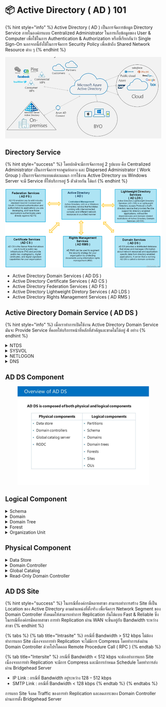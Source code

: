 # 📦 Active Directory ( AD ) 101

{% hint style="info" %}
Active Directory ( AD ) เป็นการจัดการข้อมูล Directory Service ภายในองค์กรแบบ Centralized Administrator ในการเก็บข้อมูลของ User & Computer เพื่อใช้ในการ Authentication & Authorization หรือที่เรียกกันว่า Single Sign-On นอกจากนี้ยังใช้ในการจัดการ Security Policy เพื่อเข้าถึง Shared Network Resource ต่าง ๆ
{% endhint %}

![](../../.gitbook/assets/ad-00.jpg)

## **Directory Service**

{% hint style="success" %}
โดยปกติจะมีการจัดการอยู่ 2 รูปแบบ คือ Centralized Administrator เป็นการจัดการจากศูนย์กลาง และ Dispersed Administrator ( Work Group ) เป็นการจัดการแบบแต่ละแผนก การใช้งาน Active Directory บน Windows Server จะมี Service ที่ให้บริการอยู่ 5 ตัวด้วยกัน ได้แก่
{% endhint %}

![](<../../.gitbook/assets/ad-01 (1).png>)

* Active Directory Domain Services ( AD DS )
* Active Directory Certificate Services ( AD CS )
* Active Directory Federation Services ( AD FS )
* Active Directory Lightweight Diretory Services ( AD LDS )
* Active Directory Rights Management Services ( AD RMS )

## **Active Directory Domain Service ( AD DS )**

{% hint style="info" %}
เมื่อเราทำการเปิดใช้งาน Active Directory Domain Service มันจะ Provide Service ที่คอยให้บริการหน้าที่หลักที่สำคัญและขาดไม่ได้อยู่ 4 อย่าง
{% endhint %}

<details>

<summary>NTDS</summary>

เป็นไฟล์ฐานข้อมูล Database ของ Active Directory ที่มีการเข้ารหัสแบบ MD5 หมายความว่าหากทำการ Copy ไปที่เครื่องอื่นจะไม่สามารถเปิดได้ และการเปิดจะต้องใช้ Service ในการเปิดเท่านั้น _**%systemroot%\ntds**_

</details>

<details>

<summary>SYSVOL</summary>

เป็น File Sharing ที่เก็บข้อมูล Group Policy Object ( GPO ) ของ User _**\\\lab.local\SYSVOL**_

</details>

<details>

<summary>NETLOGON</summary>

เป็น File Sharing ที่เก็บข้อมูล Legacy Script ที่ใช้ในการรันโปรแกรมอัตโนมัติเมื่อทำการ Logon _**\\\lab.local\netlogon**_

</details>

<details>

<summary>DNS</summary>

เป็นตัวที่คอยให้บริการแปลง Domain Name เป็นหมายเลย IP หรือแปลงหมายเลข IP เป็น Domain ซึ่งหากเราทำการเปิดใช้งาน AD DS จะทำการเปิดใช้งาน DNS โดยอัตโนมัติ _**%systemroot%\system32\dns**_

</details>

## **AD DS Component**

<figure><img src="../../.gitbook/assets/ad-02.jpg" alt=""><figcaption></figcaption></figure>

## **Logical Component**

<details>

<summary>Schema</summary>

ใช้ในการระบุ Type ของ Object ต่าง ๆ ในระดับ Forest หมายความว่าใน Forest เดียวกันจะมีการ Share Schema ร่วมกัน ซึ่งแบ่งออกเป็น 2 ประเภท

* Class Object : ใช้ในการระบุ Object ที่ถูก New Create บน Directory เช่น User & Computer
* Attribute Object : ใช้ในการระบุ Information ที่ถูกเก็บอยู่ในแต่ละ Object Class เช่น Display Name

</details>

<details>

<summary>Domain</summary>

ใช้ในการทำ Group & Manage Object ที่อยู่บน AD DS ซึ่งเมื่อทำการสร้าง Domain จะมีความสามารถที่ถูก Provide มาให้ 3 อย่าง

* Administrative Boundary : ใช้ในการ Apply Policy ของ Object ในแต่ละ Group ที่อยู่ใน Domain เดียวกัน
* Replication Boundary : ใช้ในการ Replicate Data ระหว่าง Domain Controller ที่อยู่ใน Domain เดียวกัน ทำให้ Domain Controller ทั้งหมดมีข้อมูลที่เหมือนกัน และแต่ละ Domain Controller สามารถทำเป็น Multi-master ได้
* Authentication & Authorization Boundary : ใช้ในการกำหนด Scope ในการ Access Resource ที่อยู่ใน Domain เดียวกัน

</details>

<details>

<summary>Domain Tree</summary>

เป็นกลุ่มของ Domain ที่อยู่ภายใต้ Forest เดียวกัน โดย Domain ที่อยู่ใน Domain Tree จะมีคุณสมบัติ Contiguous Namespace, Additional Child Domain และ Two-way Transitive Trust ซึ่งหากต้องการให้แต่ละ Domain สามารถ Access Resource ของอีก Domain ได้จะต้องมีการทำ Trust โดยแบ่งออกเป็น 2 แบบ

* Directional : เป็นการทำ Trust Direction ที่เกิดจากการกำหนดทิศทาง ได้แก่ One-way แบบทิศทางเดียว หรือ Two-way แบบสองทิศทาง ( Incoming & Outgoing )
* Transitive : เป็นการทำ Trust Relationship ที่เกิดจากการถ่ายทอดโดยอัติโนมัติ เช่น ตอนสร้าง Child Domain จะเกิด Transitive กับ Parent Domain โดยอัตโนมัติ

</details>

<details>

<summary>Forest</summary>

เป็นกลุ่มของ Domain Tree ที่จะมีการ Shared Network Resource ร่วมกัน เช่น Schema, Partition, Global Catalog

</details>

<details>

<summary>Organization Unit</summary>

เป็นกลุ่มของ Object ประกอบไปด้วย User, Group และ Computer ที่สามารถทำการ Delegate Permission ในการถ่ายทอดสิทธิ์ และ Apply Policy

</details>

## **Physical Component**

<details>

<summary>Data Store</summary>

เป็นไฟล์ Database ( ntds.dit ) อยู่ใน _**%systemroot%\ntds**_ ที่ใช้ในการจัดเก็บ File & Process และใช้ในการจัดการ Data Information ของ User รวมถึง Service & Application

</details>

<details>

<summary>Domain Controller</summary>

เป็นเครื่อง Server ที่มีการติดตั้ง AD DS ที่ใช้ในการ Authentication & Authorization, Manage User & Computer, Shared Network Resource นอกจากนี้ยังสามารถทำ Replicate Update ระหว่าง Domain Controller ที่อยู่ใน Forest เดียวกัน และช่วยจัดการในเรื่องของ Security ด้วย Read-Only Domain Controller ( RODC )

</details>

<details>

<summary>Global Catalog</summary>

เป็นกลุ่มของ Attribute ของแต่ละ Object ทั้งหมด ของแต่ละ Domain ที่อยู่ใน Forest เดียวกัน โดยการ Replicate เป็น Database ที่ใช้ในการ Query Object

</details>

<details>

<summary>Read-Only Domain Controller</summary>

เป็นเครื่อง Additional Domain Controller ที่ถูกกำหนดให้สามารถ Read-Only ได้อย่างเดียว ไม่สามารถทำการ Write ได้

</details>

## **AD DS Site**

{% hint style="success" %}
ในกรณีที่องค์กรมีหลายสาขา สามารถทำการสร้าง Site ที่เป็น Location ของ Active Directory ตามตำแหน่งที่ตั้งจริง เพื่อจัดการ Network Segment ของ Domain Controller ทั้งหมดให้สามารถทำการ Replication กันได้แบบ Fast & Reliable ซึ่งในกรณีที่องค์กรมีหลายสาขา การทำ Replication ผ่าน WAN จะขึ้นอยู่กับ Bandwidth ระหว่างสาขา
{% endhint %}

{% tabs %}
{% tab title="Intrasite" %}
กรณีที่ Bandwidth > 512 kbps ไม่ต้องทำการแยก Site เนื่องจากการทำ Replication จะไม่มีการ Compress โดยทำการส่งผ่าน Domain Controller ด้วยโปรโตคอล Remote Procedure Call ( RPC )
{% endtab %}

{% tab title="Intersite" %}
กรณีที่ Bandwidth < 512 kbps จะต้องทำการแยก Site เนื่องจากการทำ Replication จะมีการ Compress และมีการกำหนด Schedule โดยทำการส่งผ่าน Bridgehead Server

* IP Link : กรณีที่ Bandwidth อยู่ระหว่าง 128 – 512 kbps
* SMTP Link : กรณีที่ Bandwidth < 128 kbps
{% endtab %}
{% endtabs %}

การแยก Site จึงลด Traffic ของการทำ Replication และลดภาระของ Domain Controller ผ่านการตั้ง Bridgehead Server
